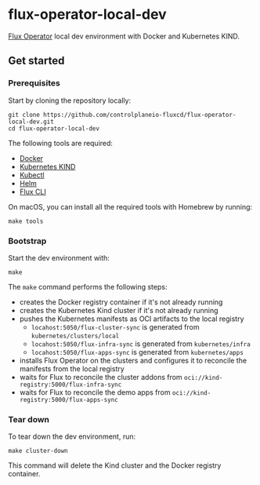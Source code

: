 # flux-operator-local-dev

[Flux Operator](https://github.com/controlplaneio-fluxcd/flux-operator)
local dev environment with Docker and Kubernetes KIND.

## Get started

### Prerequisites

Start by cloning the repository locally:

```shell
git clone https://github.com/controlplaneio-fluxcd/flux-operator-local-dev.git
cd flux-operator-local-dev
```

The following tools are required:

- [Docker](https://docs.docker.com/get-docker/)
- [Kubernetes KIND](https://kind.sigs.k8s.io/docs/user/quick-start/)
- [Kubectl](https://kubernetes.io/docs/tasks/tools/install-kubectl/)
- [Helm](https://helm.sh/docs/intro/install/)
- [Flux CLI](https://fluxcd.io/docs/installation/)

On macOS, you can install all the required tools with Homebrew by running:

```shell
make tools
```

### Bootstrap

Start the dev environment with:

```shell
make
```

The `make` command performs the following steps:
- creates the Docker registry container if it's not already running
- creates the Kubernetes Kind cluster if it's not already running
- pushes the Kubernetes manifests as OCI artifacts to the local registry
    - `locahost:5050/flux-cluster-sync` is generated from `kubernetes/clusters/local`
    - `locahost:5050/flux-infra-sync` is generated from `kubernetes/infra`
    - `locahost:5050/flux-apps-sync` is generated from `kubernetes/apps`
- installs Flux Operator on the clusters and configures it to reconcile the manifests from the local registry
- waits for Flux to reconcile the cluster addons from `oci://kind-registry:5000/flux-infra-sync`
- waits for Flux to reconcile the demo apps from `oci://kind-registry:5000/flux-apps-sync`

### Tear down

To tear down the dev environment, run:

```shell
make cluster-down
```

This command will delete the Kind cluster and the Docker registry container.
